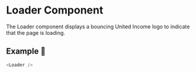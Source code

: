 # Loader Component

The Loader component displays a bouncing United Income logo to indicate that the page is loading.

## Example 🚀

```javascript
<Loader />
```

